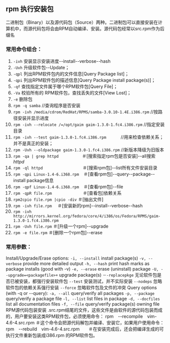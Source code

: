 ## rpm 执行安装包
二进制包（Binary）以及源代码包（Source）两种。二进制包可以直接安装在计算机中，而源代码包将会由RPM自动编译、安装。源代码包经常以src.rpm作为后缀名
### 常用命令组合：
1. `-ivh` 安装显示安装进度--install--verbose--hash
2. `-Uvh` 升级软件包--Update；
3. `-qpl` 列出RPM软件包内的文件信息[Query Package list]；
4. `-qpi` 列出RPM软件包的描述信息[Query Package install package(s)]；
5. `-qf` 查找指定文件属于哪个RPM软件包[Query File]；
6. `-Va` 校验所有的 RPM软件包，查找丢失的文件[View Lost]；
7. `-e` 删除包
8. `rpm -q samba` //查询程序是否安装
9. `rpm -ivh /media/cdrom/RedHat/RPMS/samba-3.0.10-1.4E.i386.rpm` //按路径安装并显示进度
10. `rpm -ivh --relocate /=/opt/gaim gaim-1.3.0-1.fc4.i386.rpm`    //指定安装目录
11. `rpm -ivh --test gaim-1.3.0-1.fc4.i386.rpm`　　　 //用来检查依赖关系；并不是真正的安装；
12. `rpm -Uvh --oldpackage gaim-1.3.0-1.fc4.i386.rpm` //新版本降级为旧版本
13. `rpm -qa | grep httpd`　　　　　 ＃[搜索指定rpm包是否安装]--all搜索*httpd*
14. `rpm -ql httpd`　　　　　　　　　＃[搜索rpm包]--list所有文件安装目录
15. `rpm -qpi Linux-1.4-6.i368.rpm`　＃[查看rpm包]--query--package--install package信息
16. `rpm -qpf Linux-1.4-6.i368.rpm`　＃[查看rpm包]--file
17. `rpm -qpR file.rpm`　　　　　　　＃[查看包]依赖关系
18. `rpm2cpio file.rpm |cpio -div`    ＃[抽出文件]
19. `rpm -ivh file.rpm` 　＃[安装新的rpm]--install--verbose--hash
20. `rpm -ivh http://mirrors.kernel.org/fedora/core/4/i386/os/Fedora/RPMS/gaim-1.3.0-1.fc4.i386.rpm`
21. `rpm -Uvh file.rpm`    ＃[升级一个rpm]--upgrade
22. `rpm -e file.rpm`      ＃[删除一个rpm包]--erase
### 常用参数：
Install/Upgrade/Erase options:
`-i, --install`                     install package(s)
`-v, --verbose`                     provide more detailed output
`-h, --hash`                        print hash marks as package installs (good with -v)
`-e, --erase`                       erase (uninstall) package
`-U, --upgrade=<packagefile>+`      upgrade package(s)
`－-replacepkge`                    无论软件包是否已被安装，都强行安装软件包
`--test`                            安装测试，并不实际安装
`--nodeps`                          忽略软件包的依赖关系强行安装
`--force`                           忽略软件包及文件的冲突
Query options (with -q or --query):
`-a, --all`                         query/verify all packages
`-p, --package`                     query/verify a package file
`-l, --list`                        list files in package
`-d, --docfiles`                    list all documentation files
`-f, --file`                        query/verify package(s) owning file
RPM源代码包装安装
.src.rpm结尾的文件，这些文件是由软件的源代码包装而成的，用户要安装这类RPM软件包，必须使用命令：
rpm　--recompile　vim-4.6-4.src.rpm   ＃这个命令会把源代码解包并编译、安装它，如果用户使用命令：
rpm　--rebuild　vim-4.6-4.src.rpm　　＃在安装完成后，还会把编译生成的可执行文件重新包装成i386.rpm 的RPM软件包。
